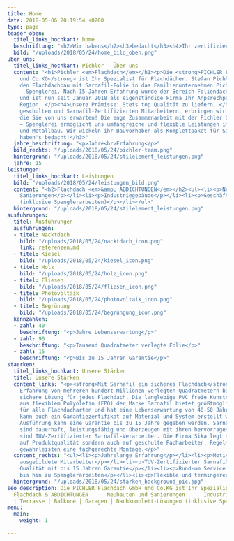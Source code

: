 ```yaml
---
title: Home
date: 2018-05-06 20:19:54 +0200
type: page
teaser_oben:
  titel_links_hochkant: home
  beschriftung: "<h2>Wir habens</h2><h3>bedacht</h3><h4>Ihr zertifizierter Flachdachpartner</h4>"
  bild: "/uploads/2018/05/24/home_bild_oben.png"
uber_uns:
  titel_links_hochkant: Pichler - Über uns
  content: "<h1>Pichler <em>Flachdach</em></h1><p>Die <strong>PICHLER Flachdach GmbH
    und Co.KG</strong> ist Ihr Spezialist für Flachdächer. Stefan Pichler integrierte
    den Flachdachbau mit Sarnafil-Folie in das Familienunternehmen Pichler GmbH Metallbau
    - Spenglerei. Nach 15 Jahren Erfahrung wurde der Bereich Foliendächer ausgegliedert
    und ist nun seit Januar 2018 als eigenständige Firma Ihr Anpsrechpartner in der
    Region. </p><h4>Unsere Prämisse: Stets top Qualität zu liefern. </h4><p>Mit unserem
    geschulten und Sarnafil-Zertifizierten Mitarbeitern, erbringen wir die Leistung,
    die Sie von uns erwarten! Die enge Zusammenarbeit mit der Pichler GmbH Metallbau
    – Spenglerei ermöglicht uns umfangreiche und flexible Leistungen im Bereich Spenglerei
    und Metallbau. Wir wickeln ihr Bauvorhaben als Komplettpaket für Sie ab. </p><h3>Wir
    haben's bedacht!</h3>"
  jahre_beschriftung: "<p>Jahre<br>Erfahrung</p>"
  bild_rechts: "/uploads/2018/05/24/pichler-team.png"
  hintergrund: "/uploads/2018/05/24/stilelement_leistungen.png"
  jahre: 15
leistungen:
  titel_links_hochkant: Leistungen
  bild: "/uploads/2018/05/24/leistungen_bild.png"
  content: "<h2>Flachdach <em>&amp; ABDICHTUNGEN</em></h2><ul><li><p>Neubauten und
    Sanierungen</p></li><li><p>Industriegebäude</p></li><li><p>Geschäftsgebäude</p></li><li><p>Hallendächer</p></li><li><p>Wohngebäude</p></li><li><p>Terrassen</p></li><li><p>Balkone</p></li><li><p>Garagen</p></li><li><p>Dachkomplett-Lösungen
    (inklusive Spenglerarbeiten)</p></li></ul>"
  hintergrund: "/uploads/2018/05/24/stilelement_leistungen.png"
ausfuhrungen:
  titel: Ausführungen
  ausfuhrungen:
  - titel: Nacktdach
    bild: "/uploads/2018/05/24/nacktdach_icon.png"
    link: referenzen.md
  - titel: Kiesel
    bild: "/uploads/2018/05/24/kiesel_icon.png"
  - titel: Holz
    bild: "/uploads/2018/05/24/holz_icon.png"
  - titel: Fliesen
    bild: "/uploads/2018/05/24/fliesen_icon.png"
  - titel: Photovoltaik
    bild: "/uploads/2018/05/24/photovoltaik_icon.png"
  - titel: Begrünung
    bild: "/uploads/2018/05/24/begrüngung_icon.png"
  kennzahlen:
  - zahl: 40
    beschriftung: "<p>Jahre Lebenserwartung</p>"
  - zahl: 90
    beschriftung: "<p>Tausend Quadratmeter verlegte Folie</p>"
  - zahl: 15
    beschriftung: "<p>Bis zu 15 Jahren Garantie</p>"
staerken:
  titel_links_hochkant: Unsere Stärken
  titel: Unsere Stärken
  content_links: "<p><strong>Mit Sarnafil ein sicheres Flachdach</strong>  - Mit der
    Erfahrung von mehreren hundert Millionen verlegten Quadratmetern bietet SIKA eine
    sichere Lösung für jedes Flachdach. Die langlebige PVC freie Kunststoff-Dachabdichtungsbahn
    aus flexiblem Polyolefin (FPO) der Marke Sarnafil bietet größtmögliche Gestaltungsfreiheit
    für alle Flachdacharten und hat eine Lebenserwartung von 40-50 Jahren. Auf Wunsch
    kann auch ein Garantiezertifikat auf Material und System erstellt werden. Je nach
    Ausführung kann eine Garantie bis zu 15 Jahre gegeben werden. Sarnafil Kunststoffdachbahnen
    sind dauerhaft, leistungsfähig und überzeugen mit ihren hervorragenden Material-Eigenschaften.</p><p>Wir
    sind TÜV-Zertifizierter Sarnafil-Verarbeiter. Die Firma Sika legt nicht nur Wert
    auf Produktqualität sondern auch auf geschulte Facharbeiter. Regelmäßige Schulungsmaßnahmen
    gewährleisten eine fachgerechte Montage.</p>"
  content_rechts: "<ul><li><p>Jahrelange Erfahrung</p></li><li><p>Motivierte und excellent
    ausgebildete Mitarbeiter</p></li><li><p>TÜV-Zertifizierter Sarnafil Partner</p></li><li><p>Top
    Qualität mit bis 15 Jahren Garantie</p></li><li><p>Rund-um Service von der Planung
    bis hin zu Spenglerarbeiten</p></li><li><p>Flexible und termingerechte Abwicklung</p></li></ul>"
  hintergrund: "/uploads/2018/05/24/stärken_background_pic.jpg"
seo_description: Die PICHLER Flachdach GmbH und Co.KG ist Ihr Spezialist für Flachdächer.
  Flachdach & ABDICHTUNGEN      Neubauten und Sanierungen      Industriegebäude      Geschäftsgebäude      Hallendächer      Wohngebäude
  | Terrasse | Balkone | Garagen | Dachkomplett-Lösungen (inklusive Spenglerarbeiten)
menu:
  main:
    weight: 1

---
```

